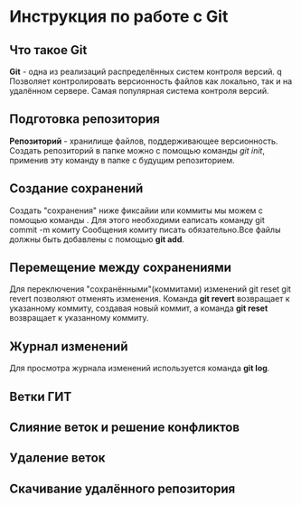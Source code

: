 # Инструкция по работе с Git

## Что такое Git
**Git** - одна из реализаций распределённых систем контроля версий. q
Позволяет контролировать версионность файлов как локально, так и на удалённом сервере. Самая популярная система контроля версий.

## Подготовка репозитория

**Репозиторий** - хранилище файлов, поддерживающее версионность. Создать репозиторий в папке можно с помощью 
команды *git init*, применив эту команду в папке с будущим репозиторием.

## Создание сохранений
Создать "сохранения" ниже фиксайии или коммиты мы можем с помощью команды  . Для этого необходими еаписать команду  git commit -m комиту Сообщения комиту писать обязательно.Все файлы должны быть добавлены с помощью **git add**.

## Перемещение между сохранениями
Для переключения "сохранёнными"(коммитами) изменений
git reset git revert позволяют отменять изменения. Команда **git revert** возвращает к указанному коммиту, создавая новый коммит, а команда **git reset** возвращает к указанному коммиту.

## Журнал изменений
Для просмотра журнала изменений используется команда **git log**.
## Ветки ГИТ
## Слияние веток и решение конфликтов
## Удаление веток
## Скачивание удалённого репозитория
## 